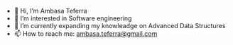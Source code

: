 - 👋 Hi, I’m Ambasa Teferra
- 👀 I’m interested in Software engineering
- 🌱 I’m currently expanding my knowleadge on Advanced Data Structures
- 📫 How to reach me: ambasa.teferra@gmail.com

<!---
Ambas-T/Ambas-T is a ✨ special ✨ repository because its `README.md` (this file) appears on your GitHub profile.
You can click the Preview link to take a look at your changes.
--->

